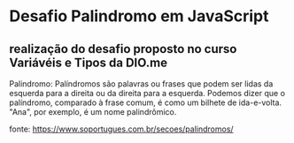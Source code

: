 # Desafio Palindromo em JavaScript
## realização do desafio proposto no curso Variávéis e Tipos da DIO.me

Palindromo: Palíndromos são palavras ou frases que podem ser lidas da esquerda para a direita ou da direita para a esquerda. Podemos dizer que o palíndromo, comparado à frase comum, é como um bilhete de ida-e-volta. "Ana", por exemplo, é um nome palindrômico.

fonte: https://www.soportugues.com.br/secoes/palindromos/

